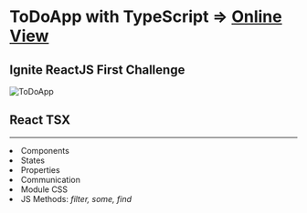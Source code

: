 # ToDoApp with TypeScript => <a href='https://todochallenge-ignite.vercel.app/'>Online View</a>
## Ignite ReactJS First Challenge

![ToDoApp](https://user-images.githubusercontent.com/66078558/185861918-d43a1226-7b3b-4725-bf52-9e318b5df03e.png)


<h2>React TSX</h2>
<hr>
<li>Components</li>
<li>States</li>
<li>Properties</li>
<li>Communication</li>
<li>Module CSS</li>
<li>JS Methods: <em>filter, some, find</em></li>
